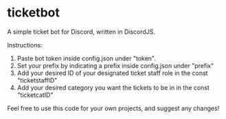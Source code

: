 # ticketbot
A simple ticket bot for Discord, written in DiscordJS.

Instructions:
1. Paste bot token inside config.json under "token".
2. Set your prefix by indicating a prefix inside config.json under "prefix"
3. Add your desired ID of your designated ticket staff role in the const "ticketstaffID"
4. Add your desired category you want the tickets to be in in the const "ticketcatID"

Feel free to use this code for your own projects, and suggest any changes!
